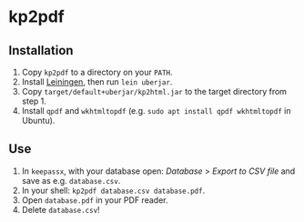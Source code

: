 # kp2pdf

## Installation

1. Copy `kp2pdf` to a directory on your `PATH`.
2. Install [Leiningen](https://leiningen.org/), then run `lein uberjar`.
3. Copy `target/default+uberjar/kp2html.jar` to the target directory from step 1.
4. Install `qpdf` and `wkhtmltopdf` (e.g. `sudo apt install qpdf wkhtmltopdf` in Ubuntu).

## Use

1. In `keepassx`, with your database open: _Database_ > _Export to CSV file_ and save as e.g. `database.csv`.
2. In your shell: `kp2pdf database.csv database.pdf`.
3. Open `database.pdf` in your PDF reader.
4. Delete `database.csv`!
